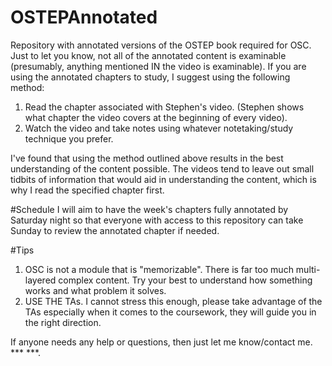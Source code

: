 # OSTEPAnnotated
Repository with annotated versions of the OSTEP book required for OSC.
Just to let you know, not all of the annotated content is examinable (presumably, anything mentioned IN the video is examinable).
If you are using the annotated chapters to study, I suggest using the following method:
  1. Read the chapter associated with Stephen's video. (Stephen shows what chapter the video covers at the beginning of every video).
  2. Watch the video and take notes using whatever notetaking/study technique you prefer.

I've found that using the method outlined above results in the best understanding of the content possible.
The videos tend to leave out small tidbits of information that would aid in understanding the content, which is why I read the specified chapter first. 

#Schedule 
I will aim to have the week's chapters fully annotated by Saturday night so that everyone with access to this repository can take Sunday to review the annotated chapter if needed.

#Tips 
1. OSC is not a module that is "memorizable". There is far too much multi-layered complex content. Try your best to understand how something works and what problem it solves.
2. USE THE TAs. I cannot stress this enough, please take advantage of the TAs especially when it comes to the coursework, they will guide you in the right direction.


If anyone needs any help or questions, then just let me know/contact me.
*** ***. 
